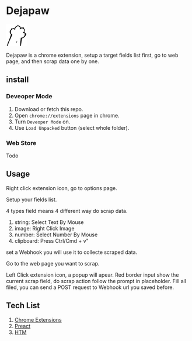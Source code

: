 # Dejapaw #

![Logo](/images/icon.png)

Dejapaw is a chrome extension, setup a target fields list first, go to web page, and then scrap data one by one.

## install ##

### Deveoper Mode ###

1. Download or fetch this repo.
2. Open `chrome://extensions` page in chrome.
3. Turn `Deveoper Mode` on.
4. Use `Load Unpacked` button (select whole folder).

### Web Store ###

Todo

## Usage ##

Right click extension icon, go to options page.

Setup your fields list.

4 types field means 4 different way do scrap data.

1. string: Select Text By Mouse
2. image: Right Click Image
3. number: Select Number By Mouse
4. clipboard: Press Ctrl/Cmd + v"

set a Webhook you will use it to collecte scraped data.

Go to the web page you want to scrap.

Left Click extension icon, a popup will apear.
Red border input show the current scrap field, do scrap action follow the prompt in placeholder.
Fill all filed, you can send a POST request to Webhook url you saved before.


## Tech List ##

1. [Chrome Extensions](https://developer.chrome.com/extensions)
2. [Preact](https://preactjs.com/)
3. [HTM](https://github.com/developit/htm)

